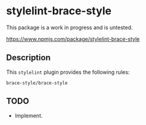 # stylelint-brace-style

This package is a work in progress and is untested.

<https://www.npmjs.com/package/stylelint-brace-style>

## Description

This `stylelint` plugin provides the following rules:

```
brace-style/brace-style
```

## TODO

- Implement.